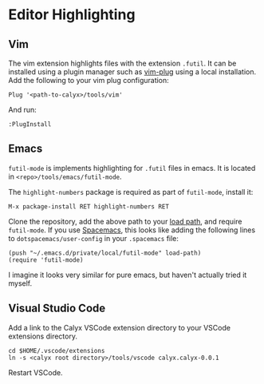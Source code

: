 # Editor Highlighting

## Vim

The vim extension highlights files with the extension `.futil`.
It can be installed using a plugin manager such as [vim-plug][] using a
local installation.
Add the following to your vim plug configuration:

```
Plug '<path-to-calyx>/tools/vim'
```

And run:

```
:PlugInstall
```

## Emacs

`futil-mode` is implements highlighting for `.futil` files in emacs.
It is located in `<repo>/tools/emacs/futil-mode`.

The `highlight-numbers` package is required as part of `futil-mode`, install it:
```
M-x package-install RET highlight-numbers RET
```

Clone the repository, add the above path to your [load path][], and require
`futil-mode`.
If you use [Spacemacs][], this looks like adding the following lines to
`dotspacemacs/user-config` in your `.spacemacs` file:
```elisp
(push "~/.emacs.d/private/local/futil-mode" load-path)
(require 'futil-mode)
```
I imagine it looks very similar for pure emacs, but haven't actually tried it myself.

## Visual Studio Code

Add a link to the Calyx VSCode extension directory to your VSCode extensions directory.
```
cd $HOME/.vscode/extensions
ln -s <calyx root directory>/tools/vscode calyx.calyx-0.0.1
```
Restart VSCode.

[vim-plug]: https://github.com/junegunn/vim-plug
[spacemacs]: https://www.spacemacs.org/
[load path]: http://www.emacswiki.org/emacs/LoadPath
